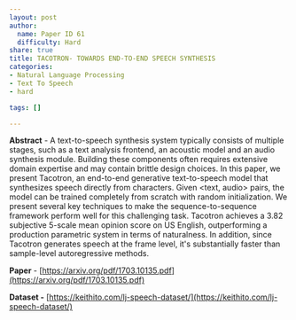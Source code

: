 ```yaml
---
layout: post
author:
  name: Paper ID 61
  difficulty: Hard
share: true
title: TACOTRON- TOWARDS END-TO-END SPEECH SYNTHESIS
categories:
- Natural Language Processing
- Text To Speech
- hard

tags: []

---
```

**Abstract** - A text-to-speech synthesis system typically consists of multiple stages, such as a text analysis frontend, an acoustic model and an audio synthesis module. Building these components often requires extensive domain expertise and may contain brittle design choices. In this paper, we present Tacotron, an end-to-end generative text-to-speech model that synthesizes speech directly from characters. Given <text, audio> pairs, the model can be trained completely from scratch with random initialization. We present several key techniques to make the sequence-to-sequence framework perform well for this challenging task. Tacotron achieves a 3.82 subjective 5-scale mean opinion score on US English, outperforming a production parametric system in terms of naturalness. In addition, since Tacotron generates speech at the frame level, it's substantially faster than sample-level autoregressive methods.

**Paper** - [https://arxiv.org/pdf/1703.10135.pdf](https://arxiv.org/pdf/1703.10135.pdf)

**Dataset -** [https://keithito.com/lj-speech-dataset/](https://keithito.com/lj-speech-dataset/)
    